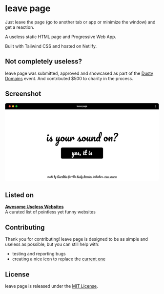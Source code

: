 # leave page

Just leave the page (go to another tab or app or minimize the window) and get a reaction.

A useless static HTML page and Progressive Web App.

Built with Tailwind CSS and hosted on Netlify.

## Not completely useless?

leave page was submitted, approved and showcased as part of the [Dusty Domains](https://dusty.domains) event. And contributed $500 to charity in the process.

## Screenshot

![leave page screenshot](/repo-assets/leavepage-readme-screenshot.png)

## Listed on

**[Awesome Useless Websites](https://github.com/scriptex/awesome-useless-websites)**  
A curated list of pointless yet funny websites

## Contributing

Thank you for contributing! leave page is designed to be as simple and useless as possible, but you can still help with:

* testing and reporting bugs
* creating a nice icon to replace the [current one](/page/img/manifest/icon-512x512.png)

## License

leave page is released under the [MIT License](/LICENSE).
